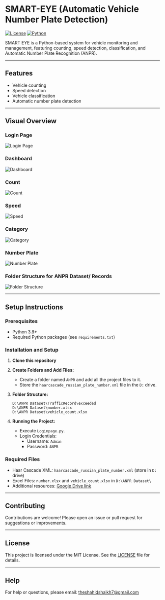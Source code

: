 # SMART-EYE (Automatic Vehicle Number Plate Detection)

[![License](https://img.shields.io/github/license/theshahidshaikh07/SMART-EYE)](LICENSE)
[![Python](https://img.shields.io/badge/Python-3.8%2B-blue)](https://www.python.org/)

SMART EYE is a Python-based system for vehicle monitoring and management, featuring counting, speed detection, classification, and Automatic Number Plate Recognition (ANPR).

---

## Features
- Vehicle counting
- Speed detection
- Vehicle classification
- Automatic number plate detection

---

## Visual Overview

### Login Page
![Login Page](https://github.com/gauravtanpure/Vehicle-recognization/assets/147535321/ac3ea894-10f9-4f53-ac1f-74dbb5e1bfe3)

### Dashboard
![Dashboard](https://github.com/gauravtanpure/Vehicle-recognization/assets/147535321/6fe720b8-6e61-443a-9816-2fc770b48789)

### Count
![Count](https://github.com/gauravtanpure/Vehicle-recognization/assets/147535321/17c2bb31-0730-438b-a7ec-a77aea43e8b9)

### Speed
![Speed](https://github.com/gauravtanpure/Vehicle-recognization/assets/147535321/92ead0b1-c9d7-47e8-b433-5e4a857f065f)

### Category
![Category](https://github.com/gauravtanpure/Vehicle-recognization/assets/147535321/e44578e6-7e06-4755-a8e3-57bb22c57c6b)

### Number Plate
![Number Plate](https://github.com/gauravtanpure/Vehicle-recognization/assets/147535321/410fd9ad-f23b-4686-86f3-51013a293cc8)

### Folder Structure for ANPR Dataset/ Records
![Folder Structure](https://github.com/gauravtanpure/Vehicle-recognization/assets/147535321/fa17a0ea-1c38-4112-bcb3-ebcba895f5db)

---

## Setup Instructions

### Prerequisites
- Python 3.8+
- Required Python packages (see `requirements.txt`)

### Installation and Setup

1. **Clone this repository**
2. **Create Folders and Add Files:**
   - Create a folder named `ANPR` and add all the project files to it.
   - Store the `haarcascade_russian_plate_number.xml` file in the `D:` drive.

3. **Folder Structure:**
   ```
   D:\ANPR Dataset\TrafficRecord\exceeded
   D:\ANPR Dataset\number.xlsx
   D:\ANPR Dataset\vehicle_count.xlsx
   ```

4. **Running the Project:**
   - Execute `Loginpage.py`.
   - Login Credentials:
     - Username: `Admin`
     - Password: `ANPR`

### Required Files
- Haar Cascade XML: `haarcascade_russian_plate_number.xml` (store in `D:` drive)
- Excel Files: `number.xlsx` and `vehicle_count.xlsx` in `D:\ANPR Dataset\`
- Additional resources: [Google Drive link](https://drive.google.com/drive/folders/16ztNa-8_NSg71VnO6RgFQB2Hqms5yEMW?usp=drive_link)

---

## Contributing

Contributions are welcome! Please open an issue or pull request for suggestions or improvements.

---

## License

This project is licensed under the MIT License. See the [LICENSE](LICENSE) file for details.

---

## Help

For help or questions, please email: theshahidshaikh7@gmail.com